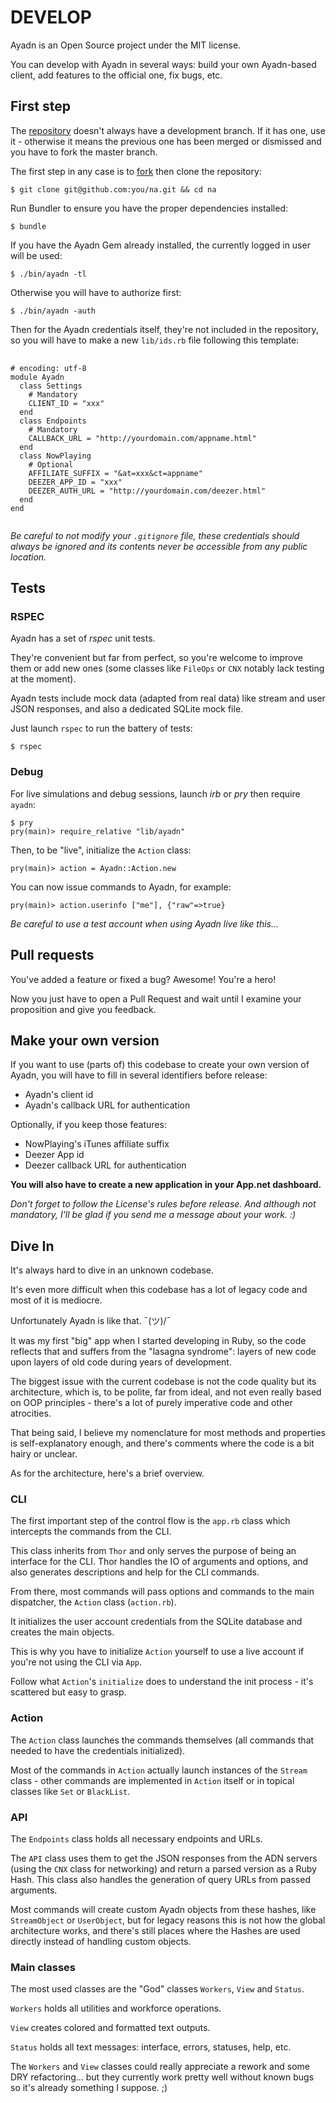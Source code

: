 # DEVELOP

Ayadn is an Open Source project under the MIT license.

You can develop with Ayadn in several ways: build your own Ayadn-based client, add features to the official one, fix bugs, etc.

## First step

The [repository](https://github.com/ericdke/na) doesn't always have a development branch. If it has one, use it - otherwise it means the previous one has been merged or dismissed and you have to fork the master branch.

The first step in any case is to [fork](https://help.github.com/articles/fork-a-repo/) then clone the repository:

    $ git clone git@github.com:you/na.git && cd na

Run Bundler to ensure you have the proper dependencies installed:

    $ bundle

If you have the Ayadn Gem already installed, the currently logged in user will be used:

    $ ./bin/ayadn -tl

Otherwise you will have to authorize first:

    $ ./bin/ayadn -auth

Then for the Ayadn credentials itself, they're not included in the repository, so you will have to make a new `lib/ids.rb` file following this template:

<pre>
    <code class="ruby">
# encoding: utf-8
module Ayadn
  class Settings
    # Mandatory
    CLIENT_ID = "xxx"
  end
  class Endpoints
    # Mandatory
    CALLBACK_URL = "http://yourdomain.com/appname.html"
  end
  class NowPlaying
    # Optional
    AFFILIATE_SUFFIX = "&at=xxx&ct=appname"
    DEEZER_APP_ID = "xxx"
    DEEZER_AUTH_URL = "http://yourdomain.com/deezer.html"
  end
end
    </code>
</pre>

*Be careful to not modify your `.gitignore` file, these credentials should always be ignored and its contents never be accessible from any public location.*

## Tests

### RSPEC

Ayadn has a set of *rspec* unit tests.

They're convenient but far from perfect, so you're welcome to improve them or add new ones (some classes like `FileOps` or `CNX` notably lack testing at the moment).

Ayadn tests include mock data (adapted from real data) like stream and user JSON responses, and also a dedicated SQLite mock file.

Just launch `rspec` to run the battery of tests:

    $ rspec

### Debug

For live simulations and debug sessions, launch *irb* or *pry* then require `ayadn`:

    $ pry
    pry(main)> require_relative "lib/ayadn"

Then, to be "live", initialize the `Action` class:

    pry(main)> action = Ayadn::Action.new

You can now issue commands to Ayadn, for example:

    pry(main)> action.userinfo ["me"], {"raw"=>true}

*Be careful to use a test account when using Ayadn live like this...*

## Pull requests

You've added a feature or fixed a bug? Awesome! You're a hero!

Now you just have to open a Pull Request and wait until I examine your proposition and give you feedback.

## Make your own version

If you want to use (parts of) this codebase to create your own version of Ayadn, you will have to fill in several identifiers before release:

- Ayadn's client id
- Ayadn's callback URL for authentication

Optionally, if you keep those features:

- NowPlaying's iTunes affiliate suffix
- Deezer App id
- Deezer callback URL for authentication

**You will also have to create a new application in your App.net dashboard.**

*Don't forget to follow the License's rules before release. And although not mandatory, I'll be glad if you send me a message about your work. :)*

## Dive In

It's always hard to dive in an unknown codebase.

It's even more difficult when this codebase has a lot of legacy code and most of it is mediocre.

Unfortunately Ayadn is like that. ¯\(ツ)/¯ 

It was my first "big" app when I started developing in Ruby, so the code reflects that and suffers from the "lasagna syndrome": layers of new code upon layers of old code during years of development.

The biggest issue with the current codebase is not the code quality but its architecture, which is, to be polite, far from ideal, and not even really based on OOP principles - there's a lot of purely imperative code and other atrocities.

That being said, I believe my nomenclature for most methods and properties is self-explanatory enough, and there's comments where the code is a bit hairy or unclear.

As for the architecture, here's a brief overview.

### CLI

The first important step of the control flow is the `app.rb` class which intercepts the commands from the CLI.

This class inherits from `Thor` and only serves the purpose of being an interface for the CLI. Thor handles the IO of arguments and options, and also generates descriptions and help for the CLI commands.

From there, most commands will pass options and commands to the main dispatcher, the `Action` class (`action.rb`).

It initializes the user account credentials from the SQLite database and creates the main objects.

This is why you have to initialize `Action` yourself to use a live account if you're not using the CLI via `App`.

Follow what `Action`'s `initialize` does to understand the init process - it's scattered but easy to grasp.

### Action

The `Action` class launches the commands themselves (all commands that needed to have the credentials initialized).

Most of the commands in `Action` actually launch instances of the `Stream` class - other commands are implemented in `Action` itself or in topical classes like `Set` or `BlackList`.

### API

The `Endpoints` class holds all necessary endpoints and URLs.

The `API` class uses them to get the JSON responses from the ADN servers (using the `CNX` class for networking) and return a parsed version as a Ruby Hash. This class also handles the generation of query URLs from passed arguments.

Most commands will create custom Ayadn objects from these hashes, like `StreamObject` or `UserObject`, but for legacy reasons this is not how the global architecture works, and there's still places where the Hashes are used directly instead of handling custom objects.

### Main classes

The most used classes are the "God" classes `Workers`, `View` and `Status`.

`Workers` holds all utilities and workforce operations.

`View` creates colored and formatted text outputs.

`Status` holds all text messages: interface, errors, statuses, help, etc.

The `Workers` and `View` classes could really appreciate a rework and some DRY refactoring... but they currently work pretty well without known bugs so it's already something I suppose. ;)




